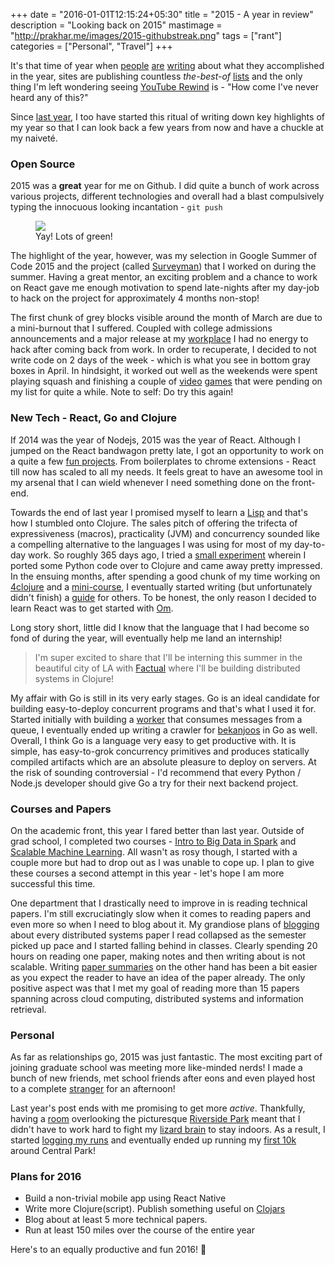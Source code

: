 +++
date = "2016-01-01T12:15:24+05:30"
title = "2015 - A year in review"
description = "Looking back on 2015"
mastimage = "http://prakhar.me/images/2015-githubstreak.png"
tags = ["rant"]
categories = ["Personal", "Travel"]
+++

It's that time of year when [people](http://blog.fogus.me/2015/12/29/the-best-things-and-stuff-of-2015/) [are](http://nathanbarry.com/2015-review/) [writing](https://medium.com/@cheeaun/2015-in-review-a55c23d2af59#.kedfupgln) about what they accomplished in the year, sites are publishing countless *the-best-of*  [lists](http://www.themacro.com/articles/2015/12/yc-2015-reading-list/) and the only thing I'm left wondering seeing [YouTube Rewind](https://www.youtube.com/watch?v=KK9bwTlAvgo) is - "How come I've never heard any of this?"

Since [last year](http://prakhar.me/articles/2014-year-in-review/), I too have started this ritual of writing down key highlights of my year so that I can look back a few years from now and have a chuckle at my naiveté.

### Open Source
2015 was a **great** year for me on Github. I did quite a bunch of work across various projects, different technologies and overall had a blast compulsively typing the innocuous looking incantation - `git push`

<figure> <img src="/images/2015-githubstreak.png">
	<figcaption>Yay! Lots of green!</figcaption>
</figure>

The highlight of the year, however, was my selection in Google Summer of Code 2015 and the project (called [Surveyman](http://surveyman.github.io/)) that I worked on during the summer. Having a great mentor, an exciting problem and a chance to work on React gave me enough motivation to spend late-nights after my day-job to hack on the project for approximately 4 months non-stop!

The first chunk of grey blocks visible around the month of March are due to a mini-burnout that I suffered. Coupled with college admissions announcements and a major release at my [workplace](http://xcite.com) I had no energy to hack after coming back from work. In order to recuperate, I decided to not write code on 2 days of the week - which is what you see in bottom gray boxes in April. In hindsight, it worked out well as the weekends were spent playing squash and finishing a couple of [video](https://www.destinythegame.com/) [games](http://www.rockstargames.com/V/) that were pending on my list for quite a while. Note to self: Do try this again!

### New Tech - React, Go and Clojure

If 2014 was the year of Nodejs, 2015 was the year of React. Although I jumped on the React bandwagon pretty late, I got an opportunity to work on a quite a few [fun projects](https://github.com/search?utf8=%E2%9C%93&q=react+user%3Aprakhar1989&type=Repositories&ref=advsearch&l=&l=). From boilerplates to chrome extensions - React till now has scaled to all my needs. It feels great to have an awesome tool in my arsenal that I can wield whenever I need something done on the front-end.

Towards the end of last year I promised myself to learn a [Lisp](https://en.wikipedia.org/wiki/Lisp_%28programming_language%29) and that's how I stumbled onto Clojure. The sales pitch of offering the trifecta of expressiveness (macros), practicality (JVM) and concurrency sounded like a compelling alternative to the languages I was using for most of my day-to-day work. So roughly 365 days ago, I tried a [small experiment](https://github.com/prakhar1989/clj-spellchecker) wherein I ported some Python code over to Clojure and came away pretty impressed. In the ensuing months, after spending a good chunk of my time working on [4clojure](http://www.4clojure.com/) and a [mini-course](http://mooc.fi/courses/2014/clojure/index.html), I eventually started writing (but unfortunately didn't finish) a [guide](http://www.clojurebyexample.org/) for others. To be honest, the only reason I decided to learn React was to get started with [Om](https://github.com/omcljs/om).

Long story short, little did I know that the language that I had become so fond of during the year, will eventually help me land an internship!

> I'm super excited to share that I'll be interning this summer in the beautiful city of LA with [Factual](http://factual.com) where I'll be building distributed systems in Clojure!

My affair with Go is still in its very early stages. Go is an ideal candidate for building easy-to-deploy concurrent programs and that's what I used it for. Started initially with building a [worker](https://github.com/prakhar1989/cloud-projects/blob/master/sqstwitt/worker/worker.go) that consumes messages from a queue, I eventually ended up writing a crawler for [bekanjoos](https://github.com/prakhar1989/bekanjoos/tree/master/crawler) in Go as well. Overall, I think Go is a language very easy to get productive with. It is simple, has easy-to-grok concurrency primitives and produces statically compiled artifacts which are an absolute pleasure to deploy on servers. At the risk of sounding controversial - I'd recommend that every Python / Node.js developer should give Go a try for their next backend project.

### Courses and Papers

On the academic front, this year I fared better than last year. Outside of grad school, I completed two courses - [Intro to Big Data in Spark](/articles/big-data-with-spark/) and [Scalable Machine Learning](/articles/scalable-machine-learning/). All wasn't as rosy though, I started with a couple more but had to drop out as I was unable to cope up. I plan to give these courses a second attempt in this year - let's hope I am more successful this time.

One department that I drastically need to improve in is reading technical papers. I'm still excruciatingly slow when it comes to reading papers and even more so when I need to blog about it. My grandiose plans of [blogging](/tags/distributed-systems/) about every distributed systems paper I read collapsed as the semester picked up pace and I started falling behind in classes. Clearly spending 20 hours on reading one paper, making notes and then writing about is not scalable. Writing [paper summaries](https://github.com/prakhar1989/Paper-Summaries) on the other hand has been a bit easier as you expect the reader to have an idea of the paper already. The only positive aspect was that I met my goal of reading more than 15 papers spanning across cloud computing, distributed systems and information retrieval.

### Personal
As far as relationships go, 2015 was just fantastic. The most exciting part of joining graduate school was meeting more like-minded nerds! I made a bunch of new friends, met school friends after eons and even played host to a complete [stranger](http://softwareengineeringdaily.com/about/) for an afternoon!

Last year's post ends with me promising to get more *active*. Thankfully, having a [room](https://www.instagram.com/p/9eLp5kr4Hg/?taken-by=prakhar.srivastav) overlooking the picturesque [Riverside Park](http://www.nycgovparks.org/park-features/riverside-park/virtual-tour) meant that I didn't have to work hard to fight my [lizard brain](http://sethgodin.typepad.com/seths_blog/2010/01/quieting-the-lizard-brain.html) to stay indoors. As a result, I started [logging my runs](http://www.strava.com/athletes/10955633) and eventually ended up running my [first 10k](https://www.strava.com/activities/396309765) around Central Park!

### Plans for 2016
- Build a non-trivial mobile app using React Native
- Write more Clojure(script). Publish something useful on [Clojars](http://clojars.org)
- Blog about at least 5 more technical papers.
- Run at least 150 miles over the course of the entire year

Here's to an equally productive and fun 2016! 🍻
